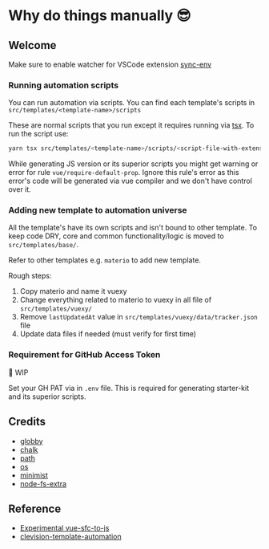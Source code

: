 # Why do things manually 😎

## Welcome

Make sure to enable watcher for VSCode extension [sync-env](https://marketplace.visualstudio.com/items?itemName=dongido.sync-env)

### Running automation scripts

You can run automation via scripts. You can find each template's scripts in `src/templates/<template-name>/scripts`

These are normal scripts that you run except it requires running via [tsx](https://github.com/esbuild-kit/tsx). To run the script use:

```bash
yarn tsx src/templates/<template-name>/scripts/<script-file-with-extension> <params-if-any>
```

While generating JS version or its superior scripts you might get warning or error for rule `vue/require-default-prop`. Ignore this rule's error as this error's code will be generated via vue compiler and we don't have control over it.

### Adding new template to automation universe

All the template's have its own scripts and isn't bound to other template. To keep code DRY, core and common functionality/logic is moved to `src/templates/base/`.

Refer to other templates e.g. `materio` to add new template.

Rough steps:

1. Copy materio and name it vuexy
2. Change everything related to materio to vuexy in all file of `src/templates/vuexy/`
3. Remove `lastUpdatedAt` value in `src/templates/vuexy/data/tracker.json` file
4. Update data files if needed (must verify for first time)

### Requirement for GitHub Access Token

🚧 WIP

Set your GH PAT via in `.env` file. This is required for generating starter-kit and its superior scripts.

## Credits

- [globby](https://github.com/sindresorhus/globby)
- [chalk](https://github.com/chalk/chalk)
- [path](https://nodejs.org/api/path.html#pathdelimiter)
- [os](https://nodejs.org/api/os.html)
- [minimist](https://www.npmjs.com/package/minimist)
- [node-fs-extra](https://github.com/jprichardson/node-fs-extra)

## Reference

- [Experimental vue-sfc-to-js](https://github.com/jd-solanki/vue-sfc-to-js)
- [clevision-template-automation](https://github.com/jd-solanki/clevision-template-automation)
